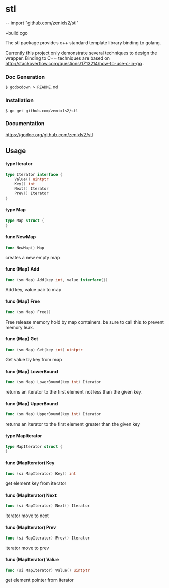 # stl
--
    import "github.com/zenixls2/stl"

+build cgo

The stl package provides c++ standard template library binding to golang.

Currently this project only demonstrate several techniques to design the
wrapper. Binding to C++ techniques are based on
http://stackoverflow.com/questions/1713214/how-to-use-c-in-go .

### Doc Generation

    $ godocdown > README.md

### Installation

    $ go get github.com/zenixls2/stl


### Documentation

https://godoc.org/github.com/zenixls2/stl

## Usage

#### type Iterator

```go
type Iterator interface {
	Value() uintptr
	Key() int
	Next() Iterator
	Prev() Iterator
}
```


#### type Map

```go
type Map struct {
}
```


#### func  NewMap

```go
func NewMap() Map
```
creates a new empty map

#### func (Map) Add

```go
func (sm Map) Add(key int, value interface{})
```
Add key, value pair to map

#### func (Map) Free

```go
func (sm Map) Free()
```
Free release memory hold by map containers. be sure to call this to prevent
memory leak.

#### func (Map) Get

```go
func (sm Map) Get(key int) uintptr
```
Get value by key from map

#### func (Map) LowerBound

```go
func (sm Map) LowerBound(key int) Iterator
```
returns an iterator to the first element not less than the given key.

#### func (Map) UpperBound

```go
func (sm Map) UpperBound(key int) Iterator
```
returns an iterator to the first element greater than the given key

#### type MapIterator

```go
type MapIterator struct {
}
```


#### func (MapIterator) Key

```go
func (si MapIterator) Key() int
```
get element key from iterator

#### func (MapIterator) Next

```go
func (si MapIterator) Next() Iterator
```
iterator move to next

#### func (MapIterator) Prev

```go
func (si MapIterator) Prev() Iterator
```
iterator move to prev

#### func (MapIterator) Value

```go
func (si MapIterator) Value() uintptr
```
get element pointer from iterator
